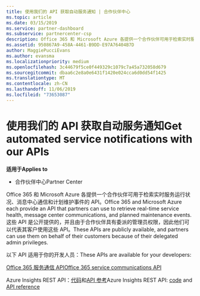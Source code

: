 ```yaml
---
title: 使用我们的 API 获取自动服务通知 | 合作伙伴中心
ms.topic: article
ms.date: 03/15/2019
ms.service: partner-dashboard
ms.subservice: partnercenter-csp
description: Office 365 和 Microsoft Azure 各提供一个合作伙伴可用于检索实时服务运行状况、消息中心通信和计划维护事件的 API。
ms.assetid: 950867A9-458A-4461-B9DD-E97A76404B7D
author: MaggiePucciEvans
ms.author: evansma
ms.localizationpriority: medium
ms.openlocfilehash: 3c44679f5ce0f449329c1079c7a45a732058d679
ms.sourcegitcommit: dbaa6c2e8a0e6431f1420e024cca6d0dd54f1425
ms.translationtype: MT
ms.contentlocale: zh-CN
ms.lasthandoff: 11/06/2019
ms.locfileid: "73653087"
---
```

# <a name="get-automated-service-notifications-with-our-apis"></a><span data-ttu-id="667e9-103">使用我们的 API 获取自动服务通知</span><span class="sxs-lookup"><span data-stu-id="667e9-103">Get automated service notifications with our APIs</span></span>

<span data-ttu-id="667e9-104">**适用于**</span><span class="sxs-lookup"><span data-stu-id="667e9-104">**Applies to**</span></span>

-  <span data-ttu-id="667e9-105">合作伙伴中心</span><span class="sxs-lookup"><span data-stu-id="667e9-105">Partner Center</span></span>

<span data-ttu-id="667e9-106">Office 365 和 Microsoft Azure 各提供一个合作伙伴可用于检索实时服务运行状况、消息中心通信和计划维护事件的 API。</span><span class="sxs-lookup"><span data-stu-id="667e9-106">Office 365 and Microsoft Azure each provide an API that partners can use to retrieve real-time service health, message center communications, and planned maintenance events.</span></span> <span data-ttu-id="667e9-107">这些 API 是公开提供的，并且由于合作伙伴具有委派的管理员权限，因此他们可以代表其客户使用这些 API。</span><span class="sxs-lookup"><span data-stu-id="667e9-107">These APIs are publicly available, and partners can use them on behalf of their customers because of their delegated admin privileges.</span></span>

<span data-ttu-id="667e9-108">以下 API 适用于你的开发人员：</span><span class="sxs-lookup"><span data-stu-id="667e9-108">These APIs are available for your developers:</span></span>

[<span data-ttu-id="667e9-109">Office 365 服务通信 API</span><span class="sxs-lookup"><span data-stu-id="667e9-109">Office 365 service communications API</span></span>](https://go.microsoft.com/fwlink/p/?LinkId=616899)

<span data-ttu-id="667e9-110">Azure Insights REST API：[代码](https://go.microsoft.com/fwlink/p/?LinkId=617299)和[API 参考](https://go.microsoft.com/fwlink/p/?LinkId=617300)</span><span class="sxs-lookup"><span data-stu-id="667e9-110">Azure Insights REST API: [code](https://go.microsoft.com/fwlink/p/?LinkId=617299) and [API reference](https://go.microsoft.com/fwlink/p/?LinkId=617300)</span></span>

 

 



